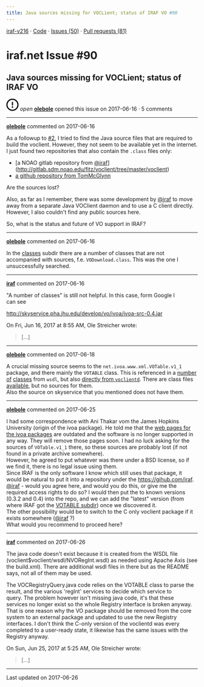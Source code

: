 ```yaml
---
title: Java sources missing for VOCLient; status of IRAF VO #90
---
```


[iraf-v216](/iraf-v216) · [Code](https://github.com/iraf-community/iraf/tree/iraf-v216) · [Issues (50)](/iraf-v216/issues) · [Pull requests (81)](/iraf-v216/issues/pulls)

# iraf.net Issue #90
## Java sources missing for VOCLient; status of IRAF VO
![open](issue-opened.svg) *open* **[olebole](https://github.com/olebole)** opened this issue on 2017-06-16 · 5 comments

- - - -

**[olebole](https://github.com/olebole)** commented on 2017-06-16

As a followup to [#2](https://iraf-community.github.io/iraf-v216/issues/2), I tried to find the Java source files that are required to build the voclient. However, they not seem to be available yet in the internet. I just found two repositories that also contain the `.class` files only:  
  
 * [a NOAO gitlab repository from [@iraf](https://github.com/iraf)](http://gitlab.sdm.noao.edu/fitz/voclient/tree/master/voclient)  
 * [a github repository from TomMcGlynn](https://github.com/TomMcGlynn/usvirtualobservatory/tree/master/usvao/VAO/software/desktop/voclient/trunk/voclient)  
  
Are the sources lost?  
  
Also, as far as I remember, there was some development by [@iraf](https://github.com/iraf) to move away from a separate Java VOClient daemon and to use a C client directly. However, I also couldn't find any public sources here.  
  
So, what is the status and future of VO support in IRAF?
- - - -

**[olebole](https://github.com/olebole)** commented on 2017-06-16

In the [classes](https://github.com/iraf-community/iraf/tree/master/vendor/voclient/voclient/classes) subdir there are a number of classes that are not accompanied with sources, f.e.  `VODownload.class`. This was the one I unsuccessfully searched.
- - - -

**[iraf](https://github.com/iraf)** commented on 2017-06-16

"A number of classes" is still not helpful.  In this case, form Google I  
can see  
  
http://skyservice.pha.jhu.edu/develop/vo/ivoa/ivoa-src-0.4.jar  
  
On Fri, Jun 16, 2017 at 8:55 AM, Ole Streicher wrote:  
  
> […]
- - - -

**[olebole](https://github.com/olebole)** commented on 2017-06-18

A crucial missing source seems to the `net.ivoa.www.xml.VOTable.v1_1` package, and there mainly the `VOTABLE` class. This is referenced in a [number](https://github.com/iraf-community/iraf/blob/9590f45760a4791f3305407fb51c87f1282b32be/vendor/voclient/voclient/wsdl/v10/riws/net/ivoa/NVOTestRegIntSoap.java#L16) [of](https://github.com/iraf-community/iraf/blob/9590f45760a4791f3305407fb51c87f1282b32be/vendor/voclient/voclient/wsdl/v10/riws/net/ivoa/NVOTestRegIntSoap12Stub.java#L44) [classes](https://github.com/iraf-community/iraf/blob/9590f45760a4791f3305407fb51c87f1282b32be/vendor/voclient/voclient/wsdl/v10/riws/net/ivoa/NVOTestRegIntSoapStub.java#L31) from `wsdl`, but also [directly from `voclientd`](https://github.com/iraf-community/iraf/blob/9590f45760a4791f3305407fb51c87f1282b32be/vendor/voclient/voclient/voclientd/VOCRegistryQuery.java#L11). There are class files [available](https://github.com/iraf-community/iraf/tree/master/vendor/voclient/voclient/classes/net/ivoa/www/xml/VOTable/v1_1), but no sources for them.  
Also the source on skyservice that you mentioned does not have them.
- - - -

**[olebole](https://github.com/olebole)** commented on 2017-06-25

I had some correspondence with Ani Thakar vom the James Hopkins University (origin of the ivoa package). He told me that the [web pages for the ivoa packages](http://skyservice.pha.jhu.edu/develop/vo/) are outdated and the software is no longer supported in any way. They will remove those pages soon. I had no luck asking for the sources of `VOTable.v1_1` there, so these sources are probably lost (if not found in a private archive somewhere).  
However, he agreed to put whatever was there under a BSD license, so if we find it, there is no legal issue using them.  
Since IRAF is the only software I know which still uses that package, it would be natural to put it into a repository under the https://gihub.com/iraf. [@iraf](https://github.com/iraf) - would you agree here, and would you do this, or give me the required access rights to do so? I would then put the to known versions (0.3.2 and 0.4) into the repo, and we can add the "latest" version (from where IRAF got the [VOTABLE subdir](https://github.com/iraf-community/iraf/tree/master/vendor/voclient/voclient/classes/net/ivoa/www/xml/VOTable/v1_1)) once we discovered it.  
The other possibility would be to switch to the C only voclient package if it exists somewhere ([@iraf](https://github.com/iraf) ?)  
What would you recommend to proceed here?
- - - -

**[iraf](https://github.com/iraf)** commented on 2017-06-26

The java code doesn't exist because it is created from the WSDL file  
(voclient$voclient/wsdl/NVORegInt.wsdl) as needed using Apache Axis (see  
the build.xml).  There are additional wsdl files in there but as the README  
says, not all of them may be used.  
  
The VOCRegistryQuery.java code relies on the VOTABLE class to parse the  
result, and the various 'regInt' services to decide which service to  
query.  The problem however isn't missing java code, it's that these  
services no longer exist so the whole Registry interface is broken anyway.  
That is one reason why the VO package should be removed from the core  
system to an external package and updated to use the new Registry  
interfaces.  I don't think the C-only version of the voclientd was every  
completed to a user-ready state, it likewise has the same issues with the  
Registry anyway.  
  
  
  
On Sun, Jun 25, 2017 at 5:25 AM, Ole Streicher wrote:  
  
> […]

- - - -

Last updated on 2017-06-26
